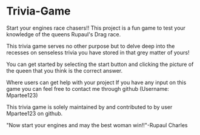 # Trivia-Game
Start your engines race chasers!!
This project is a fun game to test your knowledge of the 
queens Rupaul's Drag race.

This trivia game serves no other purpose but to delve deep into the recesses
on senseless trivia you have stored in that grey matter of yours!

You can get started by selecting the start button and clicking the picture of the queen that you think is the correct answer.

Where users can get help with your project
If you have any input on this game you can feel free to contact me through github (Username: Mpartee123)

This trivia game is solely maintained by and contributed to by user Mpartee123 on github.

"Now start your engines and may the best woman win!!"-Rupaul Charles